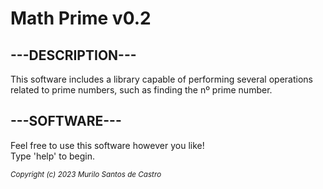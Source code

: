 # Math Prime v0.2

## **---DESCRIPTION---** <br />
This software includes a library capable of performing several operations related to prime numbers, such as finding the nº prime number. <br />

## **---SOFTWARE---** <br />
Feel free to use this software however you like! <br /> Type 'help' to begin. <br />

<sub> *Copyright (c) 2023 Murilo Santos de Castro* </sub>
